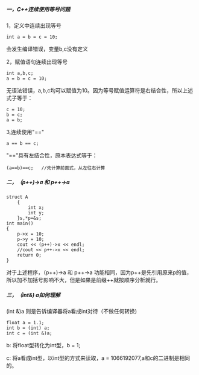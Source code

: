 ##### 一，C++连续使用等号问题

1，定义中连续出现等号

```
int a = b = c = 10;
```

会发生编译错误，变量b,c没有定义

2，赋值语句连续出现等号

```
int a,b,c;
a = b = c = 10;
```

无语法错误，a,b,c均可以赋值为10。因为等号赋值运算符是右结合性，所以上述式子等于：

```
c = 10;
b = c;
a = b;
```

3,连续使用"=="

```
a == b == c;
```

"=="具有左结合性，原本表达式等于：

```
(a==b)==c;   //先计算前面式，从左往右计算
```

##### 二，（p++)->a 和 p++->a

```
struct A
	{
		int x;
		int y;
	}s,*p=&s;
int main()
{
	p->x = 10;
	p->y = 10;
	cout << (p++)->x << endl;
	//cout << p++->x << endl;	
	return 0;
}
```

对于上述程序，（p++)->a 和 p++->a 功能相同，因为p++是先引用原来p的值，所以加不加括号影响不大，但是如果是前缀++就按顺序分析就行。

##### 三，（int&) a如何理解

(int &)a 则是告诉编译器将a看成int对待（不做任何转换)

```
float a = 1.1;
int b = (int) a;  
int c = (int &)a;
```

b: 将float型转化为int型，b = 1;

c: 将a看成int型，以int型的方式来读取，a = 1066192077,a和c的二进制是相同的。
